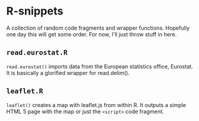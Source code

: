 R-snippets
==========

A collection of random code fragments and wrapper functions. Hopefully one day this will get some order. For now, I'll just throw stuff in here.

## `read.eurostat.R`
`read.eurostat()` imports data from the European statistics office, Eurostat. It is basically a glorified wrapper for read.delim().

## `leaflet.R`
`leaflet()` creates a map with leaflet.js from within R. It outputs a simple HTML 5 page with the map or just the `<script>` code fragment.
